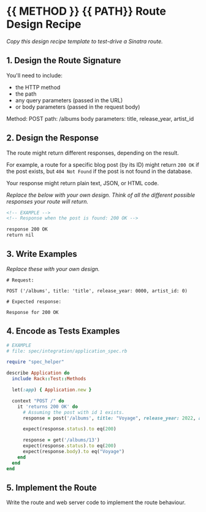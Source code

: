# {{ METHOD }} {{ PATH}} Route Design Recipe

_Copy this design recipe template to test-drive a Sinatra route._

## 1. Design the Route Signature

You'll need to include:
  * the HTTP method
  * the path
  * any query parameters (passed in the URL)
  * or body parameters (passed in the request body)

  Method: POST
  path: /albums
  body parameters: title, release_year, artist_id

## 2. Design the Response

The route might return different responses, depending on the result.

For example, a route for a specific blog post (by its ID) might return `200 OK` if the post exists, but `404 Not Found` if the post is not found in the database.

Your response might return plain text, JSON, or HTML code. 

_Replace the below with your own design. Think of all the different possible responses your route will return._

```html
<!-- EXAMPLE -->
<!-- Response when the post is found: 200 OK -->

response 200 OK
return nil
```

## 3. Write Examples

_Replace these with your own design._

```
# Request:

POST ('/albums', title: 'title', release_year: 0000, artist_id: 0)

# Expected response:

Response for 200 OK
```

## 4. Encode as Tests Examples

```ruby
# EXAMPLE
# file: spec/integration/application_spec.rb

require "spec_helper"

describe Application do
  include Rack::Test::Methods

  let(:app) { Application.new }

  context "POST /" do
    it 'returns 200 OK' do
      # Assuming the post with id 1 exists.
      response = post('/albums', title: "Voyage", release_year: 2022, artist_id: 2)

      expect(response.status).to eq(200)

      response = get('/albums/13')
      expect(response.status).to eq(200)
      expect(response.body).to eq("Voyage")
    end
  end
end
```

## 5. Implement the Route

Write the route and web server code to implement the route behaviour.